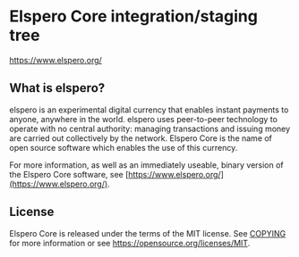 Elspero Core integration/staging tree
=====================================


https://www.elspero.org/

What is elspero?
----------------

elspero is an experimental digital currency that enables instant payments to
anyone, anywhere in the world. elspero uses peer-to-peer technology to operate
with no central authority: managing transactions and issuing money are carried
out collectively by the network. Elspero Core is the name of open source
software which enables the use of this currency.

For more information, as well as an immediately useable, binary version of
the Elspero Core software, see [https://www.elspero.org/](https://www.elspero.org/).

License
-------

Elspero Core is released under the terms of the MIT license. See [COPYING](COPYING) for more
information or see https://opensource.org/licenses/MIT.
